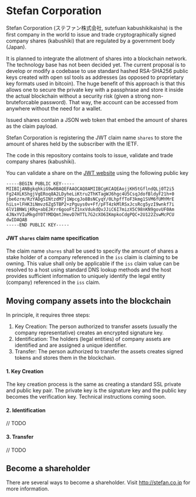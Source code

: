 # Stefan Corporation

Stefan Corporation (ステファン株式会社, sutefuan kabushikikaisha) is the first company in the world to issue and trade cryptographically signed company shares (kabushiki) that are regulated by a government body (Japan).

It is planned to integrate the allotment of shares into a blockchain network. The technology base has not been decided yet. The current proposal is to develop or modify a codebase to use standard hashed RSA-SHA256 public keys created with open ssl tools as addresses (as opposed to proprietary key formats used in bitcoin). The huge benefit of this approach is that this allows one to secure the private key with a passphrase and store it inside the actual blockchain without a security risk (given a strong non-bruteforcable password). That way, the account can be accessed from anywhere without the need for a wallet.

Issued shares contain a JSON web token that embed the amount of shares as the claim payload.

Stefan Corporation is registering the JWT claim name `shares` to store the amount of shares held by the subscriber with the IETF.

The code in this repository contains tools to issue, validate and trade company shares (kabushiki).

You can validate a share on the [JWT website](http://jwt.io) using the following public key

    -----BEGIN PUBLIC KEY-----
    MIIBIjANBgkqhkiG9w0BAQEFAAOCAQ8AMIIBCgKCAQEAojjKH5tGflndQLj0T2i5
    Fg24XLKShgjVgERoq8A2LDyheLiKtru2ThKTagWJ6hgc4U5CsqJdofBldyF21h+0
    jbe6zrm/RzYADgSINtzdM7j1WpcgJo8BsNCyqY/0LhpffToF3kmg1SVM6fUMYMrE
    hiLs+lFHK3iNmvz6Zg5TBP2+zPguys0v+Ff/pFT4zkMlRSxJcsRcg5yzI9wnkf7i
    6lV1BNWijKRq+abEJKrr6gooFtZ1nxVdukdQvJJiC6I7mizX5C98nKN9govUF0Am
    4JNxYVIuMkgdY0TYMDQmtJHevD7HTTL7G2cXO6IKmpkoCdgPQC+2U122ZswMcPCU
    dwIDAQAB
    -----END PUBLIC KEY-----
    

#### JWT `shares` claim name specification

The claim name `shares` shall be used to specify the amount of shares a stake holder of a company referenced in the `iss` claim is claiming to be owning. This value shall only be applicable if the `iss` claim value can be resolved to a host using standard DNS lookup methods and the host provides sufficient information to uniquely identify the legal entity (company) referenced in the `iss` claim.

## Moving company assets into the blockchain

In principle, it requires three steps:

1. Key Creation: The person authorized to transfer assets (usually the company representative) creates an encrypted signature key.
2. Identification: The holders (legal entities) of company assets are identified and are assigned a unique identifier.
3. Transfer: The person authorized to transfer the assets creates signed tokens and stores them in the blockchain.

#### 1. Key Creation

The key creation process is the same as creating a standard SSL private and public key pair. The private key is the signature key and the public key becomes the verification key. Technical instructions coming soon.

#### 2. Identification

// TODO

#### 3. Transfer

// TODO

## Become a shareholder

There are several ways to become a shareholder. Visit http://stefan.co.jp for more information.
